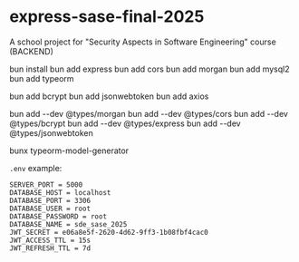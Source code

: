 # express-sase-final-2025
 A school project for "Security Aspects in Software Engineering" course (BACKEND)

bun install
bun add express
bun add cors
bun add morgan
bun add mysql2
bun add typeorm

bun add bcrypt
bun add jsonwebtoken
bun add axios

bun add --dev @types/morgan
bun add --dev @types/cors
bun add --dev @types/bcrypt
bun add --dev @types/express
bun add --dev @types/jsonwebtoken

bunx typeorm-model-generator

`.env` example:
```
SERVER_PORT = 5000
DATABASE_HOST = localhost
DATABASE_PORT = 3306
DATABASE_USER = root
DATABASE_PASSWORD = root
DATABASE_NAME = sde_sase_2025
JWT_SECRET = e06a8e5f-2620-4d62-9ff3-1b08fbf4cac0
JWT_ACCESS_TTL = 15s
JWT_REFRESH_TTL = 7d
```